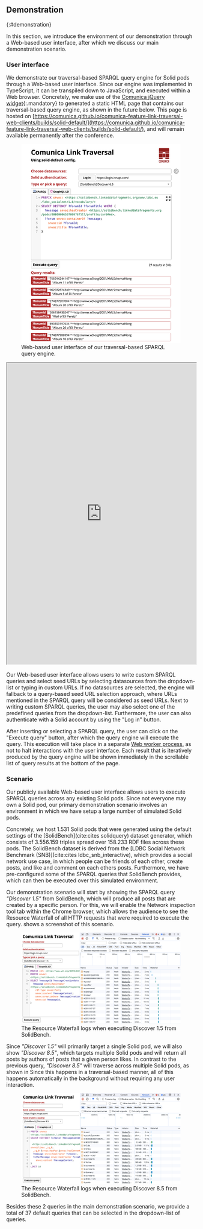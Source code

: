 ## Demonstration
{:#demonstration}

In this section, we introduce the environment of our demonstration through a Web-based user interface,
after which we discuss our main demonstration scenario.

### User interface

We demonstrate our traversal-based SPARQL query engine for Solid pods through a Web-based user interface.
Since our engine was implemented in TypeScript, it can be transpiled down to JavaScript, and executed within a Web browser.
Concretely, we make use of the [Comunica jQuery widget](https://github.com/comunica/jQuery-Widget.js){:.mandatory}
to generated a static HTML page that contains our traversal-based query engine, as shown in the future below.
This page is hosted on [https://comunica.github.io/comunica-feature-link-traversal-web-clients/builds/solid-default/](https://comunica.github.io/comunica-feature-link-traversal-web-clients/builds/solid-default/), and will remain available permanently after the conference.

<div class="printonly">
<figure id="figure-ui-screenshot">
<img src="img/ui-screenshot.png" alt="User interface" class="img-narrow">
<figcaption markdown="block">
Web-based user interface of our traversal-based SPARQL query engine.
</figcaption>
</figure>
</div>

<div class="screenonly">
<iframe src="https://comunica.github.io/comunica-feature-link-traversal-web-clients/builds/solid-default/#query=PREFIX%20snvoc%3A%20%3Chttps%3A%2F%2Fsolidbench.linkeddatafragments.org%2Fwww.ldbc.eu%2Fldbc_socialnet%2F1.0%2Fvocabulary%2F%3E%0ASELECT%20DISTINCT%20%3FforumId%20%3FforumTitle%20WHERE%20%7B%0A%20%20%3Fmessage%20snvoc%3AhasCreator%20%3Chttps%3A%2F%2Fsolidbench.linkeddatafragments.org%2Fpods%2F00000006597069767117%2Fprofile%2Fcard%23me%3E.%0A%20%20%3Fforum%20snvoc%3AcontainerOf%20%3Fmessage%3B%0A%20%20%20%20snvoc%3Aid%20%3FforumId%3B%0A%20%20%20%20snvoc%3Atitle%20%3FforumTitle.%0A%7D" width="100%" height="800px"></iframe>
</div>

Our Web-based user interface allows users to write custom SPARQL queries
and select seed URLs by selecting datasources from the dropdown-list or typing in custom URLs.
If no datasources are selected, the engine will fallback to a query-based seed URL selection approach,
where URLs mentioned in the SPARQL query will be considered as seed URLs.
Next to writing custom SPARQL queries, the user may also select one of the predefined queries from the dropdown-list.
Furthermore, the user can also authenticate with a Solid account by using the "Log in" button.

After inserting or selecting a SPARQL query, the user can click on the "Execute query" button,
after which the query engine will execute the query.
This execution will take place in a separate [Web worker process](https://developer.mozilla.org/en-US/docs/Web/API/Web_Workers_API/Using_web_workers),
as not to halt interactions with the user interface.
Each result that is iteratively produced by the query engine will be shown immediately in the scrollable list of query results at the bottom of the page.

### Scenario

Our publicly available Web-based user interface allows users to execute SPARQL queries across any existing Solid pods.
Since not everyone may own a Solid pod, our primary demonstration scenario involves an environment
in which we have setup a large number of simulated Solid pods.

Concretely, we host 1.531 Solid pods that were generated using the default settings of the [SolidBench](cite:cites solidquery) dataset generator,
which consists of 3.556.159 triples spread over 158.233 RDF files across these pods.
The SolidBench dataset is derived from the [LDBC Social Network Benchmark (SNB)](cite:cites ldbc_snb_interactive),
which provides a social network use case,
in which people can be friends of each other,
create posts, and like and comment on each others posts.
Furthermore, we have pre-configured some of the SPARQL queries that SolidBench provides,
which can then be executed over this simulated environment.

Our demonstration scenario will start by showing the SPARQL query *"Discover 1.5"* from SolidBench,
which will produce all posts that are created by a specific person.
For this, we will enable the Network inspection tool tab within the Chrome browser,
which allows the audience to see the Resource Waterfall of all HTTP requests that were required to execute the query.
[](#figure-ui-resource-waterfall-1-5) shows a screenshot of this scenario.

<figure id="figure-ui-resource-waterfall-1-5">
<img src="img/ui-resource-waterfall-1-5.png" alt="Resource Waterfall for Discover 1.5" class="img-narrow">
<figcaption markdown="block">
The Resource Waterfall logs when executing Discover 1.5 from SolidBench.
</figcaption>
</figure>

Since *"Discover 1.5"* will primarily target a single Solid pod,
we will also show *"Discover 8.5"*, which targets multiple Solid pods
and will return all posts by authors of posts that a given person likes.
In contrast to the previous query, *"Discover 8.5"* will traverse across multiple Solid pods,
as shown in [](#figure-ui-resource-waterfall-8-5)
Since this happens in a traversal-based manner,
all of this happens automatically in the background without requiring any user interaction.

<figure id="figure-ui-resource-waterfall-8-5">
<img src="img/ui-resource-waterfall-8-5.png" alt="Resource Waterfall for Discover 8.5" class="img-narrow">
<figcaption markdown="block">
The Resource Waterfall logs when executing Discover 8.5 from SolidBench.
</figcaption>
</figure>

Besides these 2 queries in the main demonstration scenario,
we provide a total of 37 default queries that can be selected in the dropdown-list of queries.
